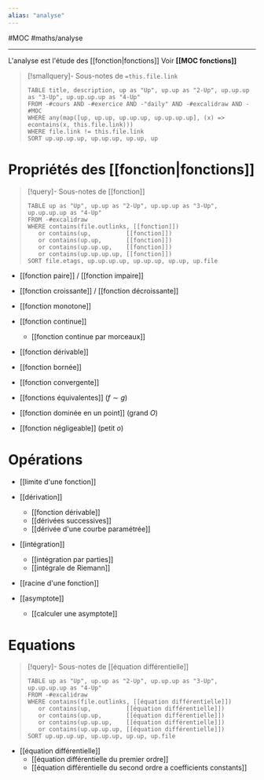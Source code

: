 ```yaml
---
alias: "analyse"
---
```

#MOC #maths/analyse

----
L'analyse est l'étude des [[fonction|fonctions]]
Voir **[[MOC fonctions]]**

> [!smallquery]- Sous-notes de `=this.file.link`
> ```dataview
> TABLE title, description, up as "Up", up.up as "2-Up", up.up.up as "3-Up", up.up.up.up as "4-Up"
> FROM -#cours AND -#exercice AND -"daily" AND -#excalidraw AND -#MOC
> WHERE any(map([up, up.up, up.up.up, up.up.up.up], (x) => econtains(x, this.file.link)))
> WHERE file.link != this.file.link
> SORT up.up.up.up, up.up.up, up.up, up
> ```

# Propriétés des [[fonction|fonctions]]
> [!query]- Sous-notes de [[fonction]]
> ```dataview
> TABLE up as "Up", up.up as "2-Up", up.up.up as "3-Up", up.up.up.up as "4-Up"
> FROM -#excalidraw
> WHERE contains(file.outlinks, [[fonction]])
>    or contains(up,          [[fonction]])
>    or contains(up.up,       [[fonction]])
>    or contains(up.up.up,    [[fonction]])
>    or contains(up.up.up.up, [[fonction]])
> SORT file.etags, up.up.up.up, up.up.up, up.up, up.file
> ```

 - [[fonction paire]] / [[fonction impaire]]
 - [[fonction croissante]] / [[fonction décroissante]]
 - [[fonction monotone]]
 
 - [[fonction continue]]
     - [[fonction continue par morceaux]]
 - [[fonction dérivable]]
 - [[fonction bornée]]
 - [[fonction convergente]]

 - [[fonctions équivalentes]] ($f \sim g$)
 - [[fonction dominée en un point]] (grand $O$)
 - [[fonction négligeable]] (petit $o$)


# Opérations
 - [[limite d'une fonction]]
 - [[dérivation]]
     - [[fonction dérivable]]
     - [[dérivées successives]]
     - [[dérivée d'une courbe paramétrée]]
 - [[intégration]]
     - [[intégration par parties]]
     - [[intégrale de Riemann]]
 
 - [[racine d'une fonction]]

 - [[asymptote]]
     - [[calculer une asymptote]]

# Equations
> [!query]- Sous-notes de [[équation différentielle]]
> ```dataview
> TABLE up as "Up", up.up as "2-Up", up.up.up as "3-Up", up.up.up.up as "4-Up"
> FROM -#excalidraw
> WHERE contains(file.outlinks, [[équation différentielle]])
>    or contains(up,          [[équation différentielle]])
>    or contains(up.up,       [[équation différentielle]])
>    or contains(up.up.up,    [[équation différentielle]])
>    or contains(up.up.up.up, [[équation différentielle]])
> SORT up.up.up.up, up.up.up, up.up, up.file
> ```

 - [[équation différentielle]]
     - [[équation différentielle du premier ordre]]
     - [[équation différentielle du second ordre a coefficients constants]]





